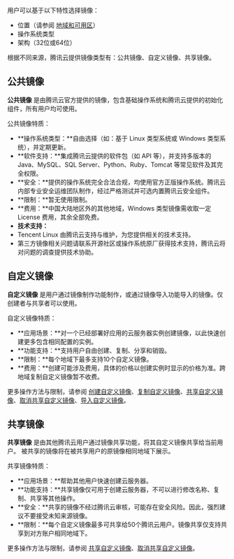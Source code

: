 用户可以基于以下特性选择镜像：
- 位置（请参阅 [地域和可用区](https://intl.cloud.tencent.com/document/product/213/6091)）
- 操作系统类型
- 架构（32位或64位）

根据不同来源，腾讯云提供镜像类型有：公共镜像、自定义镜像、共享镜像。

## 公共镜像
**公共镜像** 是由腾讯云官方提供的镜像，包含基础操作系统和腾讯云提供的初始化组件，所有用户均可使用。

公共镜像特质：
 - **操作系统类型：**自由选择（如：基于 Linux 类型系统或 Windows 类型系统），并定期更新。
 - **软件支持：**集成腾讯云提供的软件包（如 API 等），并支持多版本的 Java、MySQL、SQL Server、Python、Ruby、Tomcat 等常见软件及其完全权限。
 - **安全：**提供的操作系统完全合法合规，均使用官方正版操作系统。腾讯云内部专业安全运维团队制作，经过严格测试并可选内置腾讯云安全组件。
 - **限制：**暂无使用限制。
 - **费用：**中国大陆地区外的其他地域，Windows 类型镜像需收取一定 License 费用，其余全部免费。
 - **技术支持：**
  - Tencent Linux 由腾讯云支持与维护，为您提供相关的技术支持。
  - 第三方镜像相关问题请联系开源社区或操作系统原厂获得技术支持，腾讯云将对问题的调查提供技术协助。

## 自定义镜像
**自定义镜像** 是用户通过镜像制作功能制作，或通过镜像导入功能导入的镜像。仅创建者与共享者可以使用。

自定义镜像特质：
 - **应用场景：**对一个已经部署好应用的云服务器实例创建镜像，以此快速创建更多包含相同配置的实例。
 - **功能支持：**支持用户自由创建、复制、分享和销毁。
 - **限制：**每个地域下最多支持10个自定义镜像。
 - **费用：**创建可能涉及费用，具体的价格以创建实例时显示的价格为准。跨地域复制自定义镜像暂不收费。

更多操作方法与限制，请参阅 [创建自定义镜像](https://intl.cloud.tencent.com/document/product/213/4942)、[复制自定义镜像](https://intl.cloud.tencent.com/document/product/213/4943)、[共享自定义镜像](https://intl.cloud.tencent.com/document/product/213/4944)、[取消共享自定义镜像](https://intl.cloud.tencent.com/document/product/213/7148)、[导入自定义镜像](https://intl.cloud.tencent.com/document/product/213/4945)。

## 共享镜像
**共享镜像** 是由其他腾讯云用户通过镜像共享功能，将其自定义镜像共享给当前用户。
被共享的镜像将在被共享用户的原镜像相同地域下展示。

共享镜像特质：
 - **应用场景：**帮助其他用户快速创建云服务器。
 - **功能支持：**共享镜像仅可用于创建云服务器，不可以进行修改名称、复制、共享等其他操作。
 - **安全：**共享的镜像不经过腾讯云审核，可能存在安全风险。因此，强烈建议不要接受未知来源镜像。
 - **限制：**每个自定义镜像最多可共享给50个腾讯云用户。镜像共享仅支持共享到对方账户相同地域下。

更多操作方法与限制，请参阅 [共享自定义镜像](https://intl.cloud.tencent.com/document/product/213/4944)、[取消共享自定义镜像](https://intl.cloud.tencent.com/document/product/213/7148)。


